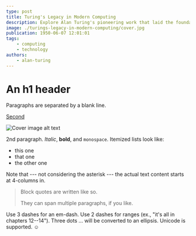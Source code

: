 ```yaml
---
type: post
title: Turing's Legacy in Modern Computing
description: Explore Alan Turing's pioneering work that laid the foundation for modern computing.
image: ./turings-legacy-in-modern-computing/cover.jpg
publication: 1950-06-07 12:01:01
tags: 
    - computing
    - technology
authors: 
    - alan-turing
---
```




# An h1 header

Paragraphs are separated by a blank line.

[Second](/posts/second-post/) 

![Cover image alt text](./first-post/set-env-in-xcode.png "Cover image title")

2nd paragraph. *Italic*, **bold**, and `monospace`. Itemized lists
look like:

  * this one
  * that one
  * the other one

Note that --- not considering the asterisk --- the actual text
content starts at 4-columns in.

> Block quotes are
> written like so.
>
> They can span multiple paragraphs,
> if you like.

Use 3 dashes for an em-dash. Use 2 dashes for ranges (ex., "it's all
in chapters 12--14"). Three dots ... will be converted to an ellipsis.
Unicode is supported. ☺

